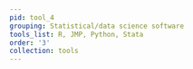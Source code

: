 ```yaml
---
pid: tool_4
grouping: Statistical/data science software
tools_list: R, JMP, Python, Stata
order: '3'
collection: tools
---
```

